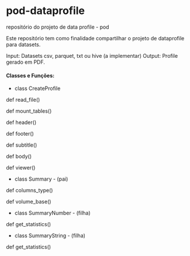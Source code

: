# pod-dataprofile
repositório do projeto de data profile - pod

Este repositório tem como finalidade compartilhar o projeto de dataprofile para datasets.

Input: Datasets csv, parquet, txt ou hive (a implementar)
Output: Profile gerado em PDF.

#### Classes e Funções:

* class CreateProfile

def read_file()

def mount_tables()

def header()

def footer()

def subtitle()

def body()

def viewer()

* class Summary - (pai)

def columns_type()

def volume_base()
  
* class SummaryNumber - (filha)

def get_statistics()
  
* class SummaryString - (filha)

def get_statistics()
